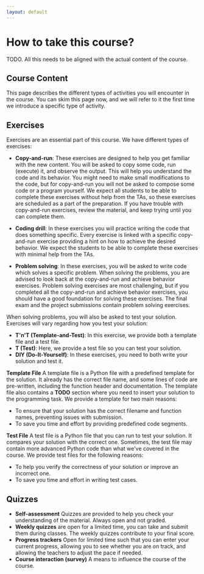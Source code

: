 ```yaml
---
layout: default
---
```


# How to take this course?

TODO. All this needs to be aligned with the actual content of the course.

## Course Content

This page describes the different types of activities you will encounter in the course. You can skim this page now, and we will refer to it the first time we introduce a specific type of activity.

## Exercises

Exercises are an essential part of this course. We have different types of exercises: 

- **Copy-and-run**: These exercises are designed to help you get familiar with the new content. You will be asked to copy some code, run (execute) it, and observe the output. This will help you understand the code and its behavior. You might need to make small modifications to the code, but for copy-and-run you will not be asked to compose some code or a program yourself. We expect all students to be able to complete these exercises without help from the TAs, so these exercises are scheduled as a part of the preparation. If you have trouble with copy-and-run exercises, review the material, and keep trying until you can complete them.

- **Coding drill**: In these exercises you will practice writing the code that does something specific. Every exercise is linked with a specific copy-and-run exercise providing a hint on how to achieve the desired behavior. We expect the students to be able to complete these exercises with minimal help from the TAs.
  
- **Problem solving**: In these exercises, you will be asked to write code which solves a specific problem. When solving the problems, you are advised to look back at the copy-and-run and achieve behavior exercises. Problem solving exercises are most challenging, but if you completed all the copy-and-run and achieve behavior exercises, you should have a good foundation for solving these exercises. The final exam and the project submissions contain problem solving exercises.


When solving problems, you will also be asked to test your solution. Exercises will vary regarding how you test your solution:

- **T'n'T (Template-and-Test)**: In this exercise, we provide both a template file and a test file.
- **T (Test)**: Here, we provide a test file so you can test your solution.
- **DIY (Do-It-Yourself)**: In these exercises, you need to both write your solution and test it.


**Template File** A template file is a Python file with a predefined template for the solution. It already has the correct file name, and some lines of code are pre-written, including the function header and documentation. The template file also contains a **TODO** section where you need to insert your solution to the programming task. We provide a template for two main reasons:

- To ensure that your solution has the correct filename and function names, preventing issues with submission.
- To save you time and effort by providing predefined code segments.

**Test File** A test file is a Python file that you can run to test your solution. It compares your solution with the correct one. Sometimes, the test file may contain more advanced Python code than what we've covered in the course. We provide test files for the following reasons:

- To help you verify the correctness of your solution or improve an incorrect one.
- To save you time and effort in writing test cases.

## Quizzes
- **Self-assessment** Quizzes are provided to help you check your understanding of the material. Always open and not graded.
- **Weekly quizzes** are open for a limited time, you can take and submit them during classes. The weekly quizzes contribute to your final score.
- **Progress trackers** Open for limited time such that you can enter your current progress, allowing you to see whether you are on track, and allowing the teachers to adjust the pace if needed.
- **Course interaction (survey)** A means to influence the course of the course.



